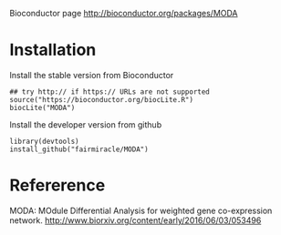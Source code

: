 Bioconductor page http://bioconductor.org/packages/MODA

# Installation
Install the stable version from Bioconductor
```
## try http:// if https:// URLs are not supported
source("https://bioconductor.org/biocLite.R")
biocLite("MODA")
```

Install the developer version from github
```
library(devtools)
install_github("fairmiracle/MODA")
```

# Refererence
MODA: MOdule Differential Analysis for weighted gene co-expression network.
http://www.biorxiv.org/content/early/2016/06/03/053496
